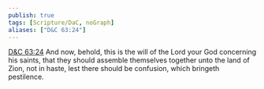 ```yaml
---
publish: true
tags: [Scripture/DaC, noGraph]
aliases: ["D&C 63:24"]
---
```

[D&C 63:24](https://churchofjesuschrist.org/study/scriptures/dc-testament/dc/63?lang=eng&id=p24#p24) And now, behold, this is the will of the Lord your God concerning his saints, that they should assemble themselves together unto the land of Zion, not in haste, lest there should be confusion, which bringeth pestilence.
